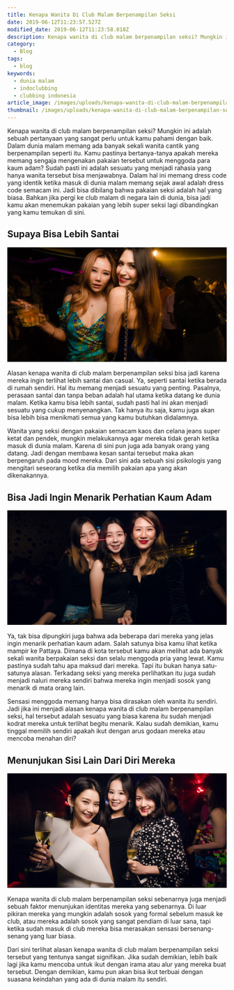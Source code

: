 ```yaml
---
title: Kenapa Wanita Di Club Malam Berpenampilan Seksi
date: 2019-06-12T11:23:57.527Z
modified_date: 2019-06-12T11:23:58.018Z
description: Kenapa wanita di club malam berpenampilan seksi? Mungkin ini adalah sebuah pertanyaan yang sangat perlu untuk kamu pahami dengan baik.
category:
  - Blog
tags:
  - blog
keywords:
  - dunia malam
  - indoclubbing
  - clubbing indonesia
article_image: /images/uploads/kenapa-wanita-di-club-malam-berpenampilan-seksi-3.jpg
thumbnail: /images/uploads/kenapa-wanita-di-club-malam-berpenampilan-seksi-3-016.jpg
---
```

Kenapa wanita di club malam berpenampilan seksi? Mungkin ini adalah sebuah pertanyaan yang sangat perlu untuk kamu pahami dengan baik. Dalam dunia malam memang ada banyak sekali wanita cantik yang berpenampilan seperti itu. Kamu pastinya bertanya-tanya apakah mereka memang sengaja mengenakan pakaian tersebut untuk menggoda para kaum adam? Sudah pasti ini adalah sesuatu yang menjadi rahasia yang hanya wanita tersebut bisa menjawabnya. Dalam hal ini memang dress code yang identik ketika masuk di dunia malam memang sejak awal adalah dress code semacam ini. Jadi bisa dibilang bahwa pakaian seksi adalah hal yang biasa. Bahkan jika pergi ke club malam di negara lain di dunia, bisa jadi kamu akan menemukan pakaian yang lebih super seksi lagi dibandingkan yang kamu temukan di sini.



## Supaya Bisa Lebih Santai

![Kenapa Wanita Di Club Malam Berpenampilan Seksi](/images/uploads/kenapa-wanita-di-club-malam-berpenampilan-seksi-3.jpg)

Alasan kenapa wanita di club malam berpenampilan seksi bisa jadi karena mereka ingin terlihat lebih santai dan casual. Ya, seperti santai ketika berada di rumah sendiri. Hal itu memang menjadi sesuatu yang penting. Pasalnya, perasaan santai dan tanpa beban adalah hal utama ketika datang ke dunia malam. Ketika kamu bisa lebih santai, sudah pasti hal ini akan menjadi sesuatu yang cukup menyenangkan. Tak hanya itu saja, kamu juga akan bisa lebih bisa menikmati semua yang kamu butuhkan didalamnya.

Wanita yang seksi dengan pakaian semacam kaos dan celana jeans super ketat dan pendek, mungkin melakukannya agar mereka tidak gerah ketika masuk di dunia malam. Karena di sini pun juga ada banyak orang yang datang. Jadi dengan membawa kesan santai tersebut maka akan berpengaruh pada mood mereka. Dari sini ada sebuah sisi psikologis yang mengitari seseorang ketika dia memilih pakaian apa yang akan dikenakannya.



## Bisa Jadi Ingin Menarik Perhatian Kaum Adam

![Kenapa Wanita Di Club Malam Berpenampilan Seksi](/images/uploads/kenapa-wanita-di-club-malam-berpenampilan-seksi-2.jpg)

Ya, tak bisa dipungkiri juga bahwa ada beberapa dari mereka yang jelas ingin menarik perhatian kaum adam. Salah satunya bisa kamu lihat ketika mampir ke Pattaya. Dimana di kota tersebut kamu akan melihat ada banyak sekali wanita berpakaian seksi dan selalu menggoda pria yang lewat. Kamu pastinya sudah tahu apa maksud dari mereka. Tapi itu bukan hanya satu-satunya alasan. Terkadang seksi yang mereka perlihatkan itu juga sudah menjadi naluri mereka sendiri bahwa mereka ingin menjadi sosok yang menarik di mata orang lain.

Sensasi menggoda memang hanya bisa dirasakan oleh wanita itu sendiri. Jadi jika ini menjadi alasan kenapa wanita di club malam berpenampilan seksi, hal tersebut adalah sesuatu yang biasa karena itu sudah menjadi kodrat mereka untuk terlihat begitu menarik. Kalau sudah demikian, kamu tinggal memilih sendiri apakah ikut dengan arus godaan mereka atau mencoba menahan diri?



## Menunjukan Sisi Lain Dari Diri Mereka

![Kenapa Wanita Di Club Malam Berpenampilan Seksi](/images/uploads/kenapa-wanita-di-club-malam-berpenampilan-seksi-1.jpg)

Kenapa wanita di club malam berpenampilan seksi sebenarnya juga menjadi sebuah faktor menunjukan identitas mereka yang sebenarnya. Di luar pikiran mereka yang mungkin adalah sosok yang formal sebelum masuk ke club, atau mereka adalah sosok yang sangat pendiam di luar sana, tapi ketika sudah masuk di club mereka bisa merasakan sensasi bersenang-senang yang luar biasa.

Dari sini terlihat alasan kenapa wanita di club malam berpenampilan seksi tersebut yang tentunya sangat signifikan. Jika sudah demikian, lebih baik lagi jika kamu mencoba untuk ikut dengan irama atau alur yang mereka buat tersebut. Dengan demikian, kamu pun akan bisa ikut terbuai dengan suasana keindahan yang ada di dunia malam itu sendiri.
